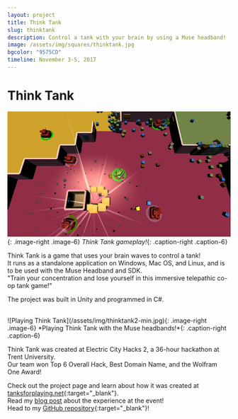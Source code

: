 ```yaml
---
layout: project
title: Think Tank
slug: thinktank
description: Control a tank with your brain by using a Muse headband!
image: /assets/img/squares/thinktank.jpg
bgcolor: "9575CD"
timeline: November 3-5, 2017
---
```


# Think Tank

![Think Tank](/assets/img/thinktank1-min.jpg){: .image-right .image-6}
*Think Tank gameplay!*{: .caption-right .caption-6}

Think Tank is a game that uses your brain waves to control a tank!  
It runs as a standalone application on Windows, Mac OS, and Linux, and is to be used with the Muse Headband and SDK.  
"Train your concentration and lose yourself in this immersive telepathic co-op tank game!"  

The project was built in Unity and programmed in C#.

<br>
![Playing Think Tank](/assets/img/thinktank2-min.jpg){: .image-right .image-6}
*Playing Think Tank with the Muse headbands!*{: .caption-right .caption-6}

Think Tank was created at Electric City Hacks 2, a 36-hour hackathon at Trent University.  
Our team won Top 6 Overall Hack, Best Domain Name, and the Wolfram One Award! <br>


Check out the project page and learn about how it was created at [tanksforplaying.net](http://tanksforplaying.net){:target="_blank"}.  
Read my [blog post](/2017/11/think-tank/) about the experience at the event!  
Head to my [GitHub repository](https://github.com/WilliamLQin/Think-Tank){:target="_blank"}!